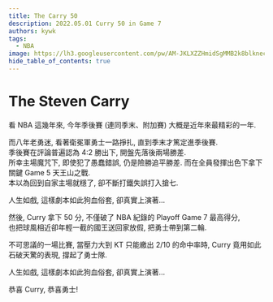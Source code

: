 ```yaml
---
title: The Carry 50
description: 2022.05.01 Curry 50 in Game 7
authors: kywk
tags:
  - NBA
image: https://lh3.googleusercontent.com/pw/AM-JKLXZZHmidSgMMB2k8blkneclNRysPXLr__G7rZ4hPi2sN0jC67PHAbX1MyFj8hQX_MTZ6bwIMPwCyu2fu1bU0ZXSX09eu-OlSDb4U-9haUS_wgnVPLaCM6WQLsRbsnocF8X5Edmt35rDjytljbNEMsaf8A=w800-no?authuser=0
hide_table_of_contents: true
---
```


The Steven Carry
================

看 NBA 這幾年來, 今年季後賽 (連同季末、附加賽) 大概是近年來最精彩的一年.

而八年老勇迷, 看著衛冕軍勇士一路掙扎, 直到季末才篤定進季後賽.  
季後賽在評論普遍認為 4:2 勝出下, 開盤先落後兩場勝差.  
所幸主場魔咒下, 即使犯了愚蠢錯誤, 仍是險勝追平勝差.
而在全員發揮出色下拿下關鍵 Game 5 天王山之戰.  
本以為回到自家主場就穩了, 卻不斷打鐵失誤打入搶七.

人生如戲, 這樣劇本如此狗血俗套, 卻真實上演著...

然後, Curry 拿下 50 分, 不僅破了 NBA 紀錄的 Playoff Game 7 最高得分,  
也把球風相近卻年輕一截的國王送回家放假, 把勇士帶到第二輪.

不可思議的一場比賽, 當壓力大到 KT 只能繳出 2/10 的命中率時,
Curry 竟用如此石破天驚的表現, 撐起了勇士隊.

人生如戲, 這樣劇本如此狗血俗套, 卻真實上演著...

恭喜 Curry, 恭喜勇士!
